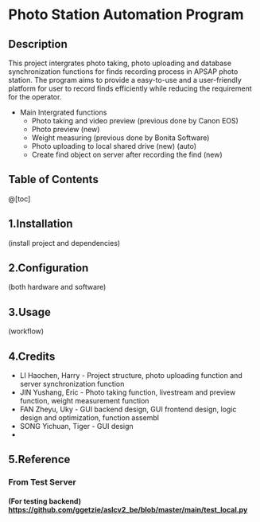 # Photo Station Automation Program 
## Description
This project intergrates photo taking, photo uploading and database synchronization functions for finds recording process in APSAP photo station. The program aims to provide a easy-to-use and a user-friendly platform for user to record finds efficiently while reducing the requirement for the operator.
&nbsp;
* Main Intergrated functions
  * Photo taking and video preview (previous done by Canon EOS)
  * Photo preview (new)
  * Weight measuring (previous done by Bonita Software)
  * Photo uploading to local shared drive (new) (auto)
  * Create find object on server after recording the find (new)
&nbsp;
## Table of Contents
@[toc]
&nbsp;
## 1.Installation 
(install project and dependencies)

## 2.Configuration 
(both hardware and software)
## 3.Usage
(workflow)
## 4.Credits
* LI Haochen, Harry - Project structure, photo uploading function and server synchronization function
* JIN Yushang, Eric - Photo taking function, livestream and preview function, weight measurement function
* FAN Zheyu, Uky - GUI backend design, GUI frontend design, logic design and optimization, function assembl
* SONG Yichuan, Tiger - GUI design
* &nbsp;
## 5.Reference
### From Test Server 
#### (For testing backend) https://github.com/ggetzie/aslcv2_be/blob/master/main/test_local.py

